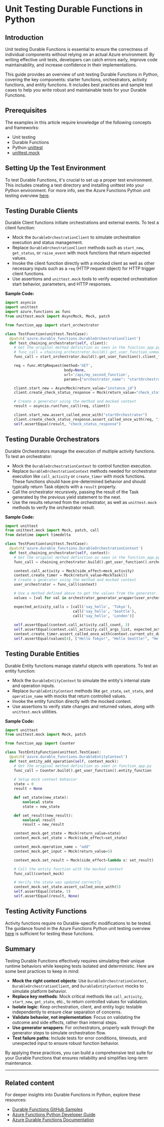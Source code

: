 # Unit Testing Durable Functions in Python

## Introduction
Unit testing Durable Functions is essential to ensure the correctness of individual components without relying on an actual Azure environment. By writing effective unit tests, developers can catch errors early, improve code maintainability, and increase confidence in their implementations.

This guide provides an overview of unit testing Durable Functions in Python, covering the key components: starter functions, orchestrators, activity functions, and entity functions. It includes best practices and sample test cases to help you write robust and maintainable tests for your Durable Functions.

## Prerequisites
The examples in this article require knowledge of the following concepts and frameworks:

* Unit testing
* Durable Functions
* Python [unittest](https://docs.python.org/3/library/unittest.html) 
* [unittest.mock](https://docs.python.org/3/library/unittest.mock.html)

## Setting Up the Test Environment
To test Durable Functions, it's crucial to set up a proper test environment. This includes creating a test directory and installing unittest into your Python environment. For more info, see the Azure Functions Python unit testing overview [here](https://learn.microsoft.com/en-us/azure/azure-functions/functions-reference-python?tabs=get-started%2Casgi%2Capplication-level&pivots=python-mode-decorators#unit-testing).

## Testing Durable Clients  
Durable Client functions initiate orchestrations and external events. To test a client function:

- Mock the `DurableOrchestrationClient` to simulate orchestration execution and status management.  
- Replace `DurableOrchestrationClient` methods such as `start_new`, `get_status`, or `raise_event` with mock functions that return expected values.  
- Invoke the client function directly with a mocked client as well as other necessary inputs such as a `req` (HTTP request object) for HTTP trigger client functions.  
- Use assertions and `unittest.mock` tools to verify expected orchestration start behavior, parameters, and HTTP responses.

**Sample Code:**
```python
import asyncio
import unittest
import azure.functions as func
from unittest.mock import AsyncMock, Mock, patch

from function_app import start_orchestrator

class TestFunction(unittest.TestCase):
  @patch('azure.durable_functions.DurableOrchestrationClient')
  def test_chaining_orchestrator(self, client):
    # Get the original method definition as seen in the function_app.py file
    # func_call = chaining_orchestrator.build().get_user_function_unmodified()
    func_call = start_orchestrator.build().get_user_function().client_function

    req = func.HttpRequest(method='GET',
                           body=None,
                           url='/api/my_second_function',
                           params={"orchestrator_name": "startOrchestrator"})

    client.start_new = AsyncMock(return_value="instance_id")
    client.create_check_status_response = Mock(return_value="check_status_response")

    # Create a generator using the method and mocked context
    result = asyncio.run(func_call(req, client))

    client.start_new.assert_called_once_with("startOrchestrator")
    client.create_check_status_response.assert_called_once_with(req, "instance_id")
    self.assertEqual(result, "check_status_response")
```

## Testing Durable Orchestrators
Durable Orchestrators manage the execution of multiple activity functions. To test an orchestrator:

- Mock the `DurableOrchestrationContext` to control function execution.
- Replace `DurableOrchestrationContext` methods needed for orchestrator execution like `call_activity` or `create_timer` with mock functions. These functions should have pre-determined behavior and should typically return Task objects with a `result` property. 
- Call the orchestrator recursively, passing the result of the Task generated by the previous yield statement to the next. 
- Use the results returned from the orchestrator, as well as `unittest.mock` methods to verify the orchestrator result. 

**Sample Code:**
```python
import unittest
from unittest.mock import Mock, patch, call
from datetime import timedelta

class TestFunction(unittest.TestCase):
  @patch('azure.durable_functions.DurableOrchestrationContext')
  def test_chaining_orchestrator(self, context):
    # Get the original method definition as seen in the function_app.py file
    func_call = chaining_orchestrator.build().get_user_function().orchestrator_function

    context.call_activity = Mock(side_effect=mock_activity)
    context.create_timer = Mock(return_value=MockTask())
    # Create a generator using the method and mocked context
    user_orchestrator = func_call(context)

    # Use a method defined above to get the values from the generator. Quick unwrap for easy access
    values = [val for val in orchestrator_generator_wrapper(user_orchestrator)]

    expected_activity_calls = [call('say_hello', 'Tokyo'),
                               call('say_hello', 'Seattle'),
                               call('say_hello', 'London')]
    
    self.assertEqual(context.call_activity.call_count, 3)
    self.assertEqual(context.call_activity.call_args_list, expected_activity_calls)
    context.create_timer.assert_called_once_with(context.current_utc_datetime + timedelta(seconds=5))
    self.assertEqual(values[4], ["Hello Tokyo!", "Hello Seattle!", "Hello London!"])
```

## Testing Durable Entities  
Durable Entity functions manage stateful objects with operations. To test an entity function:

- Mock the `DurableEntityContext` to simulate the entity's internal state and operation inputs.  
- Replace `DurableEntityContext` methods like `get_state`, `set_state`, and `operation_name` with mocks that return controlled values.  
- Invoke the entity function directly with the mocked context.  
- Use assertions to verify state changes and returned values, along with `unittest.mock` utilities.

**Sample Code:**
```python
import unittest
from unittest.mock import Mock, patch

from function_app import Counter

class TestEntityFunction(unittest.TestCase):
  @patch('azure.durable_functions.DurableEntityContext')
  def test_entity_add_operation(self, context_mock):
    # Get the original method definition as seen in function_app.py
    func_call = Counter.build().get_user_function().entity_function
    
    # Setup mock context behavior
    state = 0
    result = None

    def set_state(new_state):
        nonlocal state
        state = new_state

    def set_result(new_result):
        nonlocal result
        result = new_result

    context_mock.get_state = Mock(return_value=state)
    context_mock.set_state = Mock(side_effect=set_state)

    context_mock.operation_name = "add"
    context_mock.get_input = Mock(return_value=5)

    context_mock.set_result = Mock(side_effect=lambda x: set_result)

    # Call the entity function with the mocked context
    func_call(context_mock)

    # Verify the state was updated correctly
    context_mock.set_state.assert_called_once_with(5)
    self.assertEqual(state, 5)
    self.assertEqual(result, None)
```

## Testing Activity Functions
Activity functions require no Durable-specific modifications to be tested. The guidance found in the Azure Functions Python unit testing overview [here](https://learn.microsoft.com/en-us/azure/azure-functions/functions-reference-python?tabs=get-started%2Casgi%2Capplication-level&pivots=python-mode-decorators#unit-testing) is sufficient for testing these functions. 

## Summary
Testing Durable Functions effectively requires simulating their unique runtime behaviors while keeping tests isolated and deterministic. Here are some best practices to keep in mind:

- **Mock the right context objects**: Use `DurableOrchestrationContext`, `DurableOrchestrationClient`, and `DurableEntityContext` mocks to simulate platform behavior.
- **Replace key methods**: Mock critical methods like `call_activity`, `start_new`, `get_state`, etc., to return controlled values for validation.
- **Isolate logic**: Keep orchestration, client, and entity logic testable independently to ensure clear separation of concerns.
- **Validate behavior, not implementation**: Focus on validating the outcome and side effects, rather than internal steps.
- **Use generator wrappers**: For orchestrators, properly walk through the generator steps to simulate orchestration flow.
- **Test failure paths**: Include tests for error conditions, timeouts, and unexpected input to ensure robust function behavior.

By applying these practices, you can build a comprehensive test suite for your Durable Functions that ensures reliability and simplifies long-term maintenance.

---

## Related content

For deeper insights into Durable Functions in Python, explore these resources:

- [Durable Functions GitHub Samples](https://github.com/Azure/azure-functions-durable-python)
- [Azure Functions Python Developer Guide](https://learn.microsoft.com/azure/azure-functions/functions-reference-python)
- [Azure Durable Functions Documentation](https://learn.microsoft.com/azure/azure-functions/durable/durable-functions-overview)
